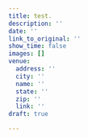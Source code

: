 ```yaml
---
title: test.
description: ''
date: ''
link_to_original: ''
show_time: false
images: []
venue:
  address: ''
  city: ''
  name: ''
  state: ''
  zip: ''
  link: ''
draft: true

---
```

